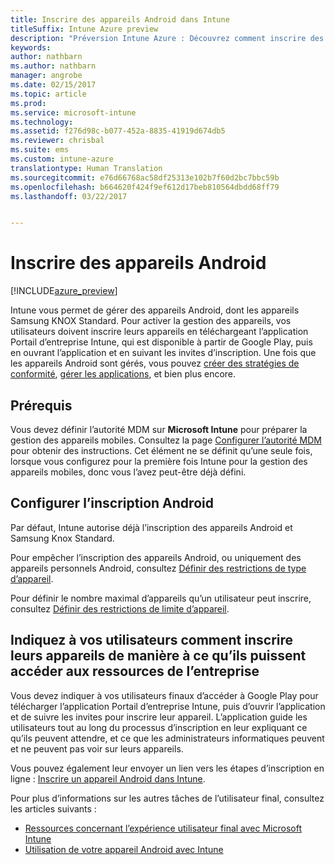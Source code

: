 ```yaml
---
title: Inscrire des appareils Android dans Intune
titleSuffix: Intune Azure preview
description: "Préversion Intune Azure : Découvrez comment inscrire des appareils Android dans la préversion d’Intune Azure."
keywords: 
author: nathbarn
ms.author: nathbarn
manager: angrobe
ms.date: 02/15/2017
ms.topic: article
ms.prod: 
ms.service: microsoft-intune
ms.technology: 
ms.assetid: f276d98c-b077-452a-8835-41919d674db5
ms.reviewer: chrisbal
ms.suite: ems
ms.custom: intune-azure
translationtype: Human Translation
ms.sourcegitcommit: e76d66768ac58df25313e102b7f60d2bc7bbc59b
ms.openlocfilehash: b664620f424f9ef612d17beb810564dbdd68ff79
ms.lasthandoff: 03/22/2017


---
```


# <a name="enroll-android-devices"></a>Inscrire des appareils Android

[!INCLUDE[azure_preview](../includes/azure_preview.md)]

Intune vous permet de gérer des appareils Android, dont les appareils Samsung KNOX Standard. Pour activer la gestion des appareils, vos utilisateurs doivent inscrire leurs appareils en téléchargeant l’application Portail d’entreprise Intune, qui est disponible à partir de Google Play, puis en ouvrant l’application et en suivant les invites d’inscription. Une fois que les appareils Android sont gérés, vous pouvez [créer des stratégies de conformité](https://docs.microsoft.com/intune-azure/set-device-compliance/create-a-compliance-policy-for-android), [gérer les applications](https://docs.microsoft.com/intune-azure/manage-apps/what-is-app-management), et bien plus encore.

## <a name="prerequisite"></a>Prérequis

Vous devez définir l’autorité MDM sur **Microsoft Intune** pour préparer la gestion des appareils mobiles. Consultez la page [Configurer l’autorité MDM](set-mdm-authority.md) pour obtenir des instructions. Cet élément ne se définit qu’une seule fois, lorsque vous configurez pour la première fois Intune pour la gestion des appareils mobiles, donc vous l’avez peut-être déjà défini.

## <a name="set-up-android-enrollment"></a>Configurer l’inscription Android

Par défaut, Intune autorise déjà l’inscription des appareils Android et Samsung Knox Standard.

Pour empêcher l’inscription des appareils Android, ou uniquement des appareils personnels Android, consultez [Définir des restrictions de type d’appareil](https://docs.microsoft.com/intune-azure/enroll-devices/set-enrollment-restrictions#set-device-type-restrictions).

Pour définir le nombre maximal d’appareils qu’un utilisateur peut inscrire, consultez [Définir des restrictions de limite d’appareil](https://docs.microsoft.com/intune-azure/enroll-devices/set-enrollment-restrictions#set-device-limit-restrictions).

## <a name="tell-your-users-how-to-enroll-their-devices-to-access-company-resources"></a>Indiquez à vos utilisateurs comment inscrire leurs appareils de manière à ce qu’ils puissent accéder aux ressources de l’entreprise

Vous devez indiquer à vos utilisateurs finaux d’accéder à Google Play pour télécharger l’application Portail d’entreprise Intune, puis d’ouvrir l’application et de suivre les invites pour inscrire leur appareil. L’application guide les utilisateurs tout au long du processus d’inscription en leur expliquant ce qu’ils peuvent attendre, et ce que les administrateurs informatiques peuvent et ne peuvent pas voir sur leurs appareils.

Vous pouvez également leur envoyer un lien vers les étapes d’inscription en ligne : [Inscrire un appareil Android dans Intune](https://docs.microsoft.com/intune/enduser/enroll-your-device-in-intune-android).

Pour plus d’informations sur les autres tâches de l’utilisateur final, consultez les articles suivants :

- [Ressources concernant l’expérience utilisateur final avec Microsoft Intune](https://docs.microsoft.com/intune/deploy-use/how-to-educate-your-end-users-about-microsoft-intune)
- [Utilisation de votre appareil Android avec Intune](https://docs.microsoft.com/intune/enduser/using-your-android-device-with-intune)

